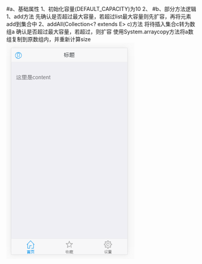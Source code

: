 #a、基础属性
     	1、初始化容量(DEFAULT_CAPACITY)为10
     	2、
    #b、部分方法逻辑
      	1、add方法
      		先确认是否超过最大容量，若超过list最大容量则先扩容，再将元素add到集合中
      	2、addAll(Collection<? extends E> c)方法
      		将待插入集合c转为数组a
      		确认是否超过最大容量，若超过，则扩容
      		使用System.arraycopy方法将a数组复制到原数组内，并重新计算size
    ![Image text](https://raw.githubusercontent.com/hongmaju/light7Local/master/img/productShow/20170518152848.png)